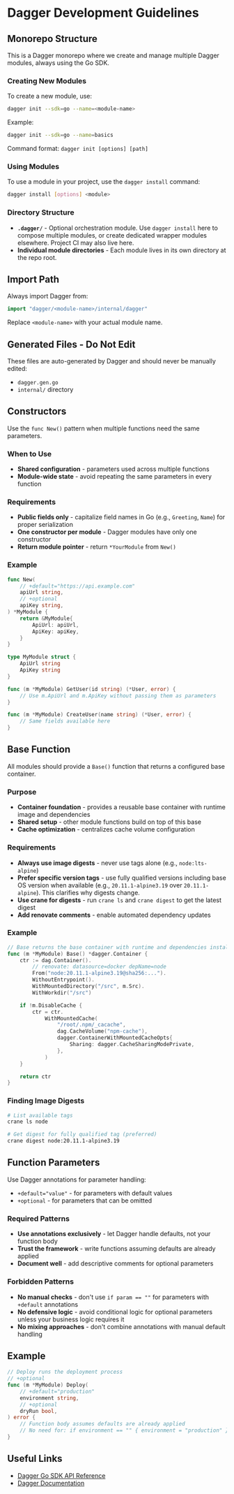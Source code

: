 # Dagger Development Guidelines

## Monorepo Structure

This is a Dagger monorepo where we create and manage multiple Dagger modules, always using the Go SDK.

### Creating New Modules

To create a new module, use:

```bash
dagger init --sdk=go --name=<module-name>
```

Example:
```bash
dagger init --sdk=go --name=basics
```

Command format: `dagger init [options] [path]`

### Using Modules

To use a module in your project, use the `dagger install` command:

```bash
dagger install [options] <module>
```

### Directory Structure

- **`.dagger/`** - Optional orchestration module. Use `dagger install` here to compose multiple modules, or create dedicated wrapper modules elsewhere. Project CI may also live here.
- **Individual module directories** - Each module lives in its own directory at the repo root.

## Import Path

Always import Dagger from:
```go
import "dagger/<module-name>/internal/dagger"
```

Replace `<module-name>` with your actual module name.

## Generated Files - Do Not Edit

These files are auto-generated by Dagger and should never be manually edited:

- `dagger.gen.go`
- `internal/` directory

## Constructors

Use the `func New()` pattern when multiple functions need the same parameters.

### When to Use

- **Shared configuration** - parameters used across multiple functions
- **Module-wide state** - avoid repeating the same parameters in every function

### Requirements

- **Public fields only** - capitalize field names in Go (e.g., `Greeting`, `Name`) for proper serialization
- **One constructor per module** - Dagger modules have only one constructor
- **Return module pointer** - return `*YourModule` from `New()`

### Example

```go
func New(
    // +default="https://api.example.com"
    apiUrl string,
    // +optional
    apiKey string,
) *MyModule {
    return &MyModule{
        ApiUrl: apiUrl,
        ApiKey: apiKey,
    }
}

type MyModule struct {
    ApiUrl string
    ApiKey string
}

func (m *MyModule) GetUser(id string) (*User, error) {
    // Use m.ApiUrl and m.ApiKey without passing them as parameters
}

func (m *MyModule) CreateUser(name string) (*User, error) {
    // Same fields available here
}
```

## Base Function

All modules should provide a `Base()` function that returns a configured base container.

### Purpose

- **Container foundation** - provides a reusable base container with runtime image and dependencies
- **Shared setup** - other module functions build on top of this base
- **Cache optimization** - centralizes cache volume configuration

### Requirements

- **Always use image digests** - never use tags alone (e.g., `node:lts-alpine`)
- **Prefer specific version tags** - use fully qualified versions including base OS version when available (e.g., `20.11.1-alpine3.19` over `20.11.1-alpine`). This clarifies why digests change.
- **Use crane for digests** - run `crane ls` and `crane digest` to get the latest digest
- **Add renovate comments** - enable automated dependency updates

### Example

```go
// Base returns the base container with runtime and dependencies installed
func (m *MyModule) Base() *dagger.Container {
    ctr := dag.Container().
        // renovate: datasource=docker depName=node
        From("node:20.11.1-alpine3.19@sha256:...").
        WithoutEntrypoint().
        WithMountedDirectory("/src", m.Src).
        WithWorkdir("/src")

    if !m.DisableCache {
        ctr = ctr.
            WithMountedCache(
                "/root/.npm/_cacache",
                dag.CacheVolume("npm-cache"),
                dagger.ContainerWithMountedCacheOpts{
                    Sharing: dagger.CacheSharingModePrivate,
                },
            )
    }

    return ctr
}
```

### Finding Image Digests

```bash
# List available tags
crane ls node

# Get digest for fully qualified tag (preferred)
crane digest node:20.11.1-alpine3.19
```

## Function Parameters

Use Dagger annotations for parameter handling:

- `+default="value"` - for parameters with default values
- `+optional` - for parameters that can be omitted

### Required Patterns

- **Use annotations exclusively** - let Dagger handle defaults, not your function body
- **Trust the framework** - write functions assuming defaults are already applied
- **Document well** - add descriptive comments for optional parameters

### Forbidden Patterns

- **No manual checks** - don't use `if param == ""` for parameters with `+default` annotations
- **No defensive logic** - avoid conditional logic for optional parameters unless your business logic requires it
- **No mixing approaches** - don't combine annotations with manual default handling

## Example

```go
// Deploy runs the deployment process
// +optional
func (m *MyModule) Deploy(
    // +default="production"
    environment string,
    // +optional
    dryRun bool,
) error {
    // Function body assumes defaults are already applied
    // No need for: if environment == "" { environment = "production" }
}
```

## Useful Links

- [Dagger Go SDK API Reference](https://pkg.go.dev/dagger.io/dagger)
- [Dagger Documentation](https://docs.dagger.io/llms.txt)
